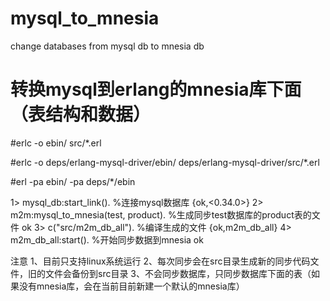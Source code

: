 # mysql_to_mnesia
change databases from mysql db to mnesia db
# 转换mysql到erlang的mnesia库下面（表结构和数据）



#erlc -o ebin/ src/*.erl

#erlc -o deps/erlang-mysql-driver/ebin/  deps/erlang-mysql-driver/src/*.erl

#erl -pa ebin/ -pa deps/*/ebin

1> mysql_db:start_link().                             %连接mysql数据库
{ok,<0.34.0>}
2> m2m:mysql_to_mnesia(test, product).               %生成同步test数据库的product表的文件
ok
3> c("src/m2m_db_all").                             %编译生成的文件
{ok,m2m_db_all}
4> m2m_db_all:start().                             %开始同步数据到mnesia
ok

注意
1、目前只支持linux系统运行
2、每次同步会在src目录生成新的同步代码文件，旧的文件会备份到src目录
3、不会同步数据库，只同步数据库下面的表（如果没有mnesia库，会在当前目前新建一个默认的mnesia库）

